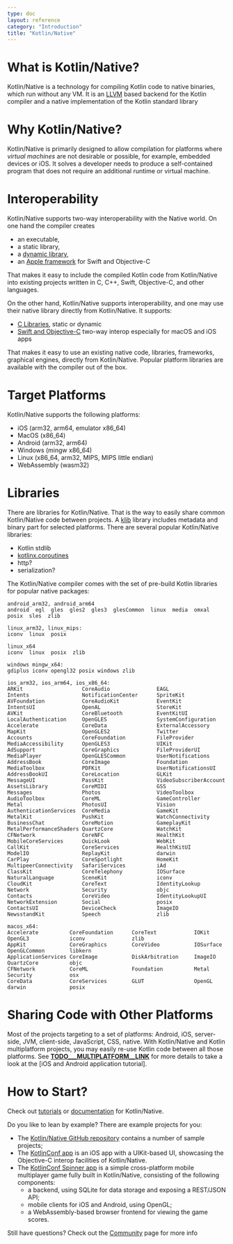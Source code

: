 ```yaml
---
type: doc
layout: reference
category: "Introduction"
title: "Kotlin/Native"
---
```


# What is Kotlin/Native?

Kotlin/Native is a technology for compiling Kotlin code to native binaries, which run without any VM.
It is an [LLVM](https://llvm.org/) based backend for the Kotlin compiler and a native implementation of the Kotlin standard
library

# Why Kotlin/Native?

Kotlin/Native is primarily designed to allow compilation for platforms where *virtual machines* are not
desirable or possible, for example, embedded devices or iOS.
It solves a developer needs to produce a 
self-contained program that does not require an additional runtime or virtual machine.


# Interoperability

Kotlin/Native supports two-way interoperability with the Native world. 
On one hand the compiler creates
- an executable,
- a static library,
- a [dynamic library](/docs/tutorials/native/dynamic-libraries.html),
- an [Apple framework](/docs/tutorials/native/apple-framework.html) for Swift and Objective-C 

That makes it easy to include the compiled Kotlin code from Kotlin/Native into
existing projects written in C, C++, Swift, Objective-C, and other languages.

On the other hand, Kotlin/Native supports interoperability, and one may use their native library
directly from Kotlin/Native. It supports:
- [C Libraries](/docs/reference/native/c_interop.html), static or dynamic 
- [Swift and Objective-C](/docs/reference/native/objc_interop.html) two-way interop especially for macOS and iOS apps

That makes it easy to use an existing native code, libraries, frameworks, graphical engines, directly from Kotlin/Native.
Popular platform libraries are available with the compiler out of the box. 

# Target Platforms

Kotlin/Native supports the following platforms:
   * iOS (arm32, arm64, emulator x86_64)
   * MacOS (x86_64)
   * Android (arm32, arm64)
   * Windows (mingw x86_64)
   * Linux (x86_64, arm32, MIPS, MIPS little endian)
   * WebAssembly (wasm32)

# Libraries

There are libraries for Kotlin/Native. That is the way to easily share common
Kotlin/Native code between projects. A [klib](/docs/reference/native/platform_libs.html)
library includes metadata and binary part for selected platforms.
There are several popular Kotlin/Native libraries:
- Kotlin stdlib
- [kotlinx.coroutines](https://github.com/Kotlin/kotlinx.coroutines/blob/master/native/README.md)
- http?
- serialization?

The Kotlin/Native compiler comes with the set of pre-build Kotlin libraries for popular native
packages:

```
android_arm32, android_arm64
android  egl  gles  gles2  gles3  glesCommon  linux  media  omxal  posix  sles  zlib

linux_arm32, linux_mips:
iconv  linux  posix

linux_x64
iconv  linux  posix  zlib

windows mingw_x64:
gdiplus iconv opengl32 posix windows zlib

ios_arm32, ios_arm64, ios_x86_64:
ARKit                   CoreAudio               EAGL                    Intents                 NotificationCenter      SpriteKit
AVFoundation            CoreAudioKit            EventKit                IntentsUI               OpenAL                  StoreKit
AVKit                   CoreBluetooth           EventKitUI              LocalAuthentication     OpenGLES                SystemConfiguration
Accelerate              CoreData                ExternalAccessory       MapKit                  OpenGLES2               Twitter
Accounts                CoreFoundation          FileProvider            MediaAccessibility      OpenGLES3               UIKit
AdSupport               CoreGraphics            FileProviderUI          MediaPlayer             OpenGLESCommon          UserNotifications
AddressBook             CoreImage               Foundation              MediaToolbox            PDFKit                  UserNotificationsUI
AddressBookUI           CoreLocation            GLKit                   MessageUI               PassKit                 VideoSubscriberAccount
AssetsLibrary           CoreMIDI                GSS                     Messages                Photos                  VideoToolbox
AudioToolbox            CoreML                  GameController          Metal                   PhotosUI                Vision
AuthenticationServices  CoreMedia               GameKit                 MetalKit                PushKit                 WatchConnectivity
BusinessChat            CoreMotion              GameplayKit             MetalPerformanceShaders QuartzCore              WatchKit
CFNetwork               CoreNFC                 HealthKit               MobileCoreServices      QuickLook               WebKit
CallKit                 CoreServices            HealthKitUI             ModelIO                 ReplayKit               darwin
CarPlay                 CoreSpotlight           HomeKit                 MultipeerConnectivity   SafariServices          iAd
ClassKit                CoreTelephony           IOSurface               NaturalLanguage         SceneKit                iconv
CloudKit                CoreText                IdentityLookup          Network                 Security                objc
Contacts                CoreVideo               IdentityLookupUI        NetworkExtension        Social                  posix
ContactsUI              DeviceCheck             ImageIO                 NewsstandKit            Speech                  zlib

macos_x64:
Accelerate          CoreFoundation      CoreText            IOKit               OpenGL3             iconv               zlib
AppKit              CoreGraphics        CoreVideo           IOSurface           OpenGLCommon        libkern
ApplicationServices CoreImage           DiskArbitration     ImageIO             QuartzCore          objc
CFNetwork           CoreML              Foundation          Metal               Security            osx
CoreData            CoreServices        GLUT                OpenGL              darwin              posix
```
 

# Sharing Code with Other Platforms

Most of the projects targeting to a set of platforms: Android, iOS, server-side, JVM, client-side, JavaScript, CSS, native.
With Kotlin/Native and Kotlin multiplatform projects, you may easily re-use Kotlin code between all those platforms. 
See [__TODO___MULTIPLATFORM__LINK__](#) for more details to take a look at the [iOS and Android application tutorial].

# How to Start?

Check out [tutorials](/docs/tutorials/native/apple-framework.html) or [documentation](/docs/reference/native/multiplatform.html)
for Kotlin/Native.

Do you like to lean by example? There are example projects for you: 
 * The [Kotlin/Native GitHub repository](https://github.com/JetBrains/kotlin-native/tree/master/samples) contains a number of sample projects;
 * The [KotlinConf app](https://github.com/JetBrains/kotlinconf-app/tree/master/ios) is an iOS app
   with a UIKit-based UI, showcasing the Objective-C interop facilities of Kotlin/Native.
 * The [KotlinConf Spinner app](https://github.com/jetbrains/kotlinconf-spinner) is a simple cross-platform 
   mobile multiplayer game fully built in Kotlin/Native, consisting of the following components:
     - a backend, using SQLite for data storage and exposing a REST/JSON API;
     - mobile clients for iOS and Android, using OpenGL;
     - a WebAssembly-based browser frontend for viewing the game scores.

Still have questions? Check out the [Community](/community/) page for more info
